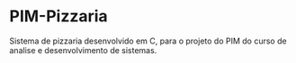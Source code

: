 # PIM-Pizzaria
Sistema de pizzaria desenvolvido em C, para o projeto do PIM do curso de analise e desenvolvimento de sistemas.
